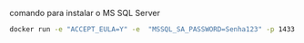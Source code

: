 comando para instalar o MS SQL Server

```bash
docker run -e "ACCEPT_EULA=Y" -e  "MSSQL_SA_PASSWORD=Senha123" -p 1433:1433 --name sql1 --hostname sql1 -d mcr.microsoft.com/mssql/server:2019-latest
```
